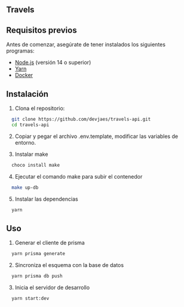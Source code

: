 ## Travels

## Requisitos previos

Antes de comenzar, asegúrate de tener instalados los siguientes programas:

- [Node.js](https://nodejs.org/) (versión 14 o superior)
- [Yarn](https://yarnpkg.com/)
- [Docker](https://www.docker.com/)

## Instalación

1. Clona el repositorio:

```bash
  git clone https://github.com/devjaes/travels-api.git
  cd travels-api
```

2. Copiar y pegar el archivo .env.template, modificar las variables de entorno.

3. Instalar make

```bash
  choco install make
```

4. Ejecutar el comando make para subir el contenedor

```bash
  make up-db
```

5. Instalar las dependencias

```bash
  yarn
```

## Uso

1. Generar el cliente de prisma

```bash
  yarn prisma generate
```

2. Sincroniza el esquema con la base de datos

```bash
  yarn prisma db push
```

3. Inicia el servidor de desarrollo

```bash
  yarn start:dev
```
